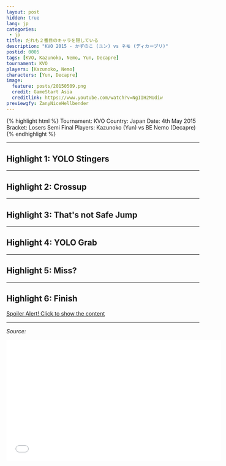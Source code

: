 ```yaml
---
layout: post
hidden: true
lang: jp
categories:
 - jp
title: だれも２番目のキャラを隠している
description: "KVO 2015 - かずのこ (ユン) vs ネモ (ディカープリ)"
postid: 0005
tags: [KVO, Kazunoko, Nemo, Yun, Decapre]
tournament: KVO
players: [Kazunoko, Nemo]
characters: [Yun, Decapre]
image:
  feature: posts/20150509.png
  credit: GameStart Asia
  creditlink: https://www.youtube.com/watch?v=NgIIH2MUdiw
previewgfy: ZanyNiceHellbender
---
```


{% highlight html %}
Tournament: KVO
Country: Japan
Date: 4th May 2015
Bracket: Losers Semi Final
Players: Kazunoko (Yun) vs BE Nemo (Decapre)
{% endhighlight %}

---
<h2 id="heading-2">Highlight 1: YOLO Stingers</h2>

<figure class="entry-gfy">
	<div class="gfyitem" data-id="ZanyNiceHellbender" data-expand="true" />
</figure>

---
<h2 id="heading-2">Highlight 2: Crossup</h2>

<figure class="entry-gfy">
	<div class="gfyitem" data-id="FewPeriodicAlbino" data-expand="true" />
</figure>

---
<h2 id="heading-2">Highlight 3: That's not Safe Jump</h2>

<figure class="entry-gfy">
	<div class="gfyitem" data-id="DarkWhiteFlatfish" data-expand="true" />
</figure>

---
<h2 id="heading-2">Highlight 4: YOLO Grab</h2>

<figure class="entry-gfy">
	<div class="gfyitem" data-id="RealWellmadeCoypu" data-expand="true" />
</figure>

---
<h2 id="heading-2">Highlight 5: Miss?</h2>

<figure class="entry-gfy">
	<div class="gfyitem" data-id="AmazingMelodicDiplodocus" data-expand="true" />
</figure>

---
<h2 id="heading-2">Highlight 6: Finish</h2>

<p><a href="javascript:toggleDiv('20150509_highlight6');" class="spoiler-button">Spoiler Alert! Click to show the content</a></p>

<div id="20150509_highlight6" class="spoiler">

<figure class="entry-gfy">
	<div class="gfyitem" data-id="IllinformedOrderlyElver" data-expand="true" />
</figure>

</div>

---

*Source:*

<iframe width="560" height="315" src="//www.youtube.com/embed/NgIIH2MUdiw" frameborder="0"> </iframe>

